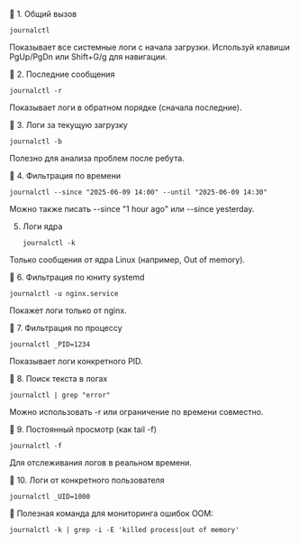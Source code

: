 🔹 1. Общий вызов

    journalctl
Показывает все системные логи с начала загрузки. Используй клавиши PgUp/PgDn или Shift+G/g для навигации.

🔹 2. Последние сообщения

    journalctl -r
Показывает логи в обратном порядке (сначала последние).

🔹 3. Логи за текущую загрузку

    journalctl -b
Полезно для анализа проблем после ребута.

🔹 4. Фильтрация по времени

    journalctl --since "2025-06-09 14:00" --until "2025-06-09 14:30"
Можно также писать --since "1 hour ago" или --since yesterday.

 5. Логи ядра

        journalctl -k
Только сообщения от ядра Linux (например, Out of memory).

🔹 6. Фильтрация по юниту systemd

    journalctl -u nginx.service
Покажет логи только от nginx.

🔹 7. Фильтрация по процессу

    journalctl _PID=1234
Показывает логи конкретного PID.

🔹 8. Поиск текста в логах

    journalctl | grep "error"
Можно использовать -r или ограничение по времени совместно.

🔹 9. Постоянный просмотр (как tail -f)

    journalctl -f
Для отслеживания логов в реальном времени.

🔹 10. Логи от конкретного пользователя

    journalctl _UID=1000

🔹 Полезная команда для мониторинга ошибок OOM:

    journalctl -k | grep -i -E 'killed process|out of memory'

